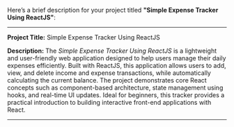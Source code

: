 Here’s a brief description for your project titled **"Simple Expense Tracker Using ReactJS"**:

---

**Project Title:** Simple Expense Tracker Using ReactJS

**Description:**
The *Simple Expense Tracker Using ReactJS* is a lightweight and user-friendly web application designed to help users manage their daily expenses efficiently. Built with ReactJS, this application allows users to add, view, and delete income and expense transactions, while automatically calculating the current balance. The project demonstrates core React concepts such as component-based architecture, state management using hooks, and real-time UI updates. Ideal for beginners, this tracker provides a practical introduction to building interactive front-end applications with React.

---

